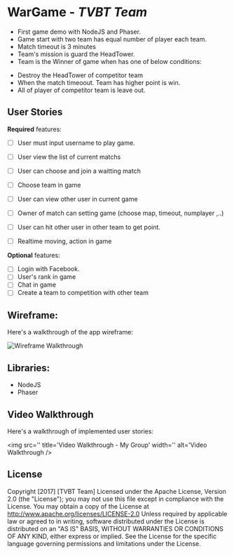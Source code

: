 # WarGame - *TVBT Team*
 - First game demo with NodeJS and Phaser.
 - Game start with two team has equal number of player each team.
 - Match timeout is 3 minutes
 - Team's mission is guard the HeadTower.
 - Team is the Winner of game when has one of below conditions: 
  + Destroy the HeadTower of competitor team
  + When the match timeoout. Team has higher point is win.
  + All of player of competitor team is leave out.

## User Stories
**Required** features:
- [ ] User must input username to play game.
- [ ] User view the list of current matchs
- [ ] User can choose and join a waitting match
- [ ] Choose team in game
- [ ] User can view other user in current game
- [ ] Owner of match can setting game (choose map, timeout, numplayer ,..)
- [ ] User can hit other user in other team to get point.
- [ ] Realtime moving, action in game


**Optional** features:

- [ ] Login with Facebook.
- [ ] User's rank in game
- [ ] Chat in game
- [ ] Create a team to competition with other team

## Wireframe:

Here's a walkthrough of the app wireframe:

<img src='' title='Wireframe Walkthrough' width='' alt='Wireframe Walkthrough' />


## Libraries:
- NodeJS
- Phaser


## Video Walkthrough

Here's a walkthrough of implemented user stories:

<img src='' title='Video Walkthrough - My Group' width='' alt='Video Walkthrough />


## License
Copyright [2017] [TVBT Team]
Licensed under the Apache License, Version 2.0 (the "License");
you may not use this file except in compliance with the License.
You may obtain a copy of the License at
http://www.apache.org/licenses/LICENSE-2.0
Unless required by applicable law or agreed to in writing, software
distributed under the License is distributed on an "AS IS" BASIS,
WITHOUT WARRANTIES OR CONDITIONS OF ANY KIND, either express or implied.
See the License for the specific language governing permissions and
limitations under the License.
